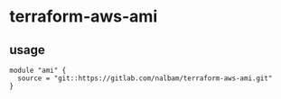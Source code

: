 # terraform-aws-ami

## usage
```
module "ami" {
  source = "git::https://gitlab.com/nalbam/terraform-aws-ami.git"
}
```
